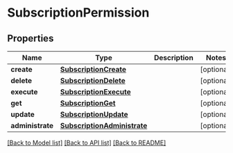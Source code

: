 # SubscriptionPermission


## Properties
Name | Type | Description | Notes
------------ | ------------- | ------------- | -------------
**create** | [**SubscriptionCreate**](SubscriptionCreate.md) |  | [optional] 
**delete** | [**SubscriptionDelete**](SubscriptionDelete.md) |  | [optional] 
**execute** | [**SubscriptionExecute**](SubscriptionExecute.md) |  | [optional] 
**get** | [**SubscriptionGet**](SubscriptionGet.md) |  | [optional] 
**update** | [**SubscriptionUpdate**](SubscriptionUpdate.md) |  | [optional] 
**administrate** | [**SubscriptionAdministrate**](SubscriptionAdministrate.md) |  | [optional] 

[[Back to Model list]](../README.md#documentation-for-models) [[Back to API list]](../README.md#documentation-for-api-endpoints) [[Back to README]](../README.md)


